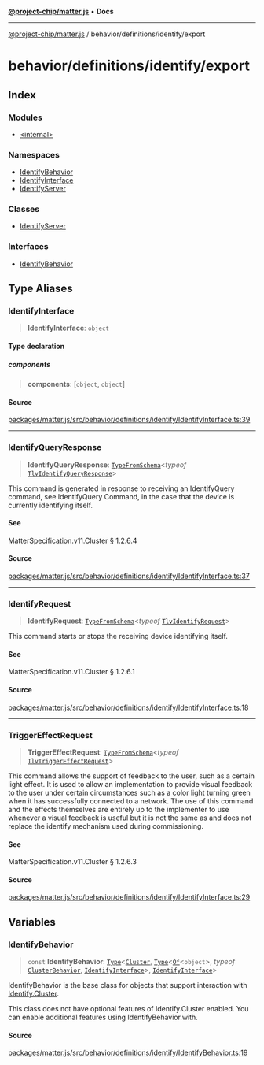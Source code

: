 [**@project-chip/matter.js**](../../../../README.md) • **Docs**

***

[@project-chip/matter.js](../../../../modules.md) / behavior/definitions/identify/export

# behavior/definitions/identify/export

## Index

### Modules

- [\<internal\>](-internal-/README.md)

### Namespaces

- [IdentifyBehavior](namespaces/IdentifyBehavior/README.md)
- [IdentifyInterface](namespaces/IdentifyInterface/README.md)
- [IdentifyServer](namespaces/IdentifyServer/README.md)

### Classes

- [IdentifyServer](classes/IdentifyServer.md)

### Interfaces

- [IdentifyBehavior](interfaces/IdentifyBehavior.md)

## Type Aliases

### IdentifyInterface

> **IdentifyInterface**: `object`

#### Type declaration

##### components

> **components**: [`object`, `object`]

#### Source

[packages/matter.js/src/behavior/definitions/identify/IdentifyInterface.ts:39](https://github.com/project-chip/matter.js/blob/7a8cbb56b87d4ccf34bec5a9a95ab40a1711324f/packages/matter.js/src/behavior/definitions/identify/IdentifyInterface.ts#L39)

***

### IdentifyQueryResponse

> **IdentifyQueryResponse**: [`TypeFromSchema`](../../../../tlv/export/README.md#typefromschemas)\<*typeof* [`TlvIdentifyQueryResponse`](../../../../cluster/export/namespaces/Identify/README.md#tlvidentifyqueryresponse)\>

This command is generated in response to receiving an IdentifyQuery command, see IdentifyQuery Command, in the case
that the device is currently identifying itself.

#### See

MatterSpecification.v11.Cluster § 1.2.6.4

#### Source

[packages/matter.js/src/behavior/definitions/identify/IdentifyInterface.ts:37](https://github.com/project-chip/matter.js/blob/7a8cbb56b87d4ccf34bec5a9a95ab40a1711324f/packages/matter.js/src/behavior/definitions/identify/IdentifyInterface.ts#L37)

***

### IdentifyRequest

> **IdentifyRequest**: [`TypeFromSchema`](../../../../tlv/export/README.md#typefromschemas)\<*typeof* [`TlvIdentifyRequest`](../../../../cluster/export/namespaces/Identify/README.md#tlvidentifyrequest)\>

This command starts or stops the receiving device identifying itself.

#### See

MatterSpecification.v11.Cluster § 1.2.6.1

#### Source

[packages/matter.js/src/behavior/definitions/identify/IdentifyInterface.ts:18](https://github.com/project-chip/matter.js/blob/7a8cbb56b87d4ccf34bec5a9a95ab40a1711324f/packages/matter.js/src/behavior/definitions/identify/IdentifyInterface.ts#L18)

***

### TriggerEffectRequest

> **TriggerEffectRequest**: [`TypeFromSchema`](../../../../tlv/export/README.md#typefromschemas)\<*typeof* [`TlvTriggerEffectRequest`](../../../../cluster/export/namespaces/Identify/README.md#tlvtriggereffectrequest)\>

This command allows the support of feedback to the user, such as a certain light effect. It is used to allow an
implementation to provide visual feedback to the user under certain circumstances such as a color light turning
green when it has successfully connected to a network. The use of this command and the effects themselves are
entirely up to the implementer to use whenever a visual feedback is useful but it is not the same as and does not
replace the identify mechanism used during commissioning.

#### See

MatterSpecification.v11.Cluster § 1.2.6.3

#### Source

[packages/matter.js/src/behavior/definitions/identify/IdentifyInterface.ts:29](https://github.com/project-chip/matter.js/blob/7a8cbb56b87d4ccf34bec5a9a95ab40a1711324f/packages/matter.js/src/behavior/definitions/identify/IdentifyInterface.ts#L29)

## Variables

### IdentifyBehavior

> `const` **IdentifyBehavior**: [`Type`](../../../cluster/export/namespaces/ClusterBehavior/interfaces/Type.md)\<[`Cluster`](../../../../cluster/export/namespaces/Identify/interfaces/Cluster.md), [`Type`](../../../cluster/export/namespaces/ClusterBehavior/interfaces/Type.md)\<[`Of`](../../../../cluster/export/namespaces/ClusterType/interfaces/Of.md)\<`object`\>, *typeof* [`ClusterBehavior`](../../../cluster/export/namespaces/ClusterBehavior/README.md), [`IdentifyInterface`](README.md#identifyinterface)\>, [`IdentifyInterface`](README.md#identifyinterface)\>

IdentifyBehavior is the base class for objects that support interaction with [Identify.Cluster](../../../../cluster/export/namespaces/Identify/README.md#cluster).

This class does not have optional features of Identify.Cluster enabled. You can enable additional features using
IdentifyBehavior.with.

#### Source

[packages/matter.js/src/behavior/definitions/identify/IdentifyBehavior.ts:19](https://github.com/project-chip/matter.js/blob/7a8cbb56b87d4ccf34bec5a9a95ab40a1711324f/packages/matter.js/src/behavior/definitions/identify/IdentifyBehavior.ts#L19)
